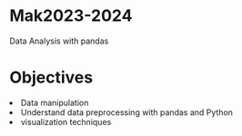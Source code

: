 # Mak2023-2024
Data Analysis with pandas

# Objectives
<li>Data manipulation</li>
<li>Understand data preprocessing with pandas and Python</li>
<li>visualization techniques</li>
